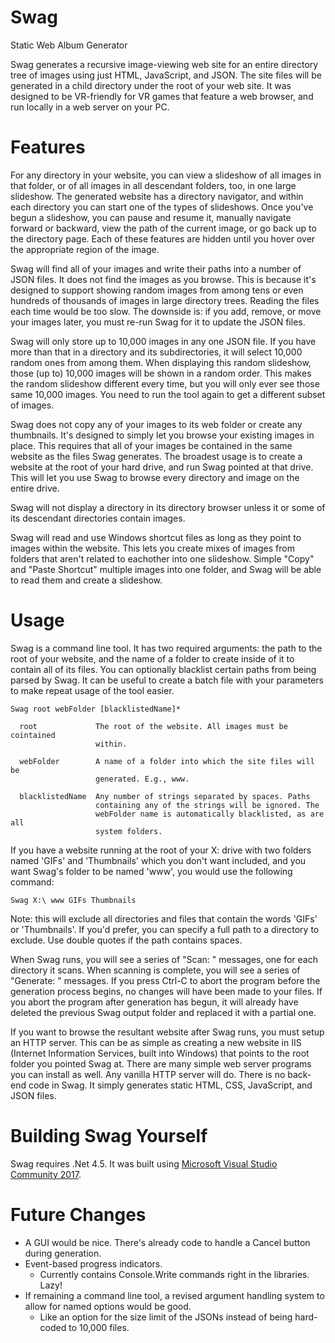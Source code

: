 # Swag

Static Web Album Generator

Swag generates a recursive image-viewing web site for an entire directory tree of images using just HTML, JavaScript, and JSON. The site files will be generated in a child directory under the root of your web site. It was designed to be VR-friendly for VR games that feature a web browser, and run locally in a web server on your PC.

# Features

For any directory in your website, you can view a slideshow of all images in that folder, or of all images in all descendant folders, too, in one large slideshow. The generated website has a directory navigator, and within each directory you can start one of the types of slideshows. Once you've begun a slideshow, you can pause and resume it, manually navigate forward or backward, view the path of the current image, or go back up to the directory page. Each of these features are hidden until you hover over the appropriate region of the image.

Swag will find all of your images and write their paths into a number of JSON files. It does not find the images as you browse. This is because it's designed to support showing random images from among tens or even hundreds of thousands of images in large directory trees. Reading the files each time would be too slow. The downside is: if you add, remove, or move your images later, you must re-run Swag for it to update the JSON files.

Swag will only store up to 10,000 images in any one JSON file. If you have more than that in a directory and its subdirectories, it will select 10,000 random ones from among them. When displaying this random slideshow, those (up to) 10,000 images will be shown in a random order. This makes the random slideshow different every time, but you will only ever see those same 10,000 images. You need to run the tool again to get a different subset of images.

Swag does not copy any of your images to its web folder or create any thumbnails. It's designed to simply let you browse your existing images in place. This requires that all of your images be contained in the same website as the files Swag generates. The broadest usage is to create a website at the root of your hard drive, and run Swag pointed at that drive. This will let you use Swag to browse every directory and image on the entire drive.

Swag will not display a directory in its directory browser unless it or some of its descendant directories contain images.

Swag will read and use Windows shortcut files as long as they point to images within the website. This lets you create mixes of images from folders that aren't related to eachother into one slideshow. Simple "Copy" and "Paste Shortcut" multiple images into one folder, and Swag will be able to read them and create a slideshow.

# Usage

Swag is a command line tool. It has two required arguments: the path to the root of your website, and the name of a folder to create inside of it to contain all of its files. You can optionally blacklist certain paths from being parsed by Swag. It can be useful to create a batch file with your parameters to make repeat usage of the tool easier.

    Swag root webFolder [blacklistedName]*
    
      root             The root of the website. All images must be cointained
                       within.
                       
      webFolder        A name of a folder into which the site files will be
                       generated. E.g., www.
                       
      blacklistedName  Any number of strings separated by spaces. Paths
                       containing any of the strings will be ignored. The 
                       webFolder name is automatically blacklisted, as are all
                       system folders.

If you have a website running at the root of your X: drive with two folders named 'GIFs' and 'Thumbnails' which you don't want included, and you want Swag's folder to be named 'www', you would use the following command:
    
    Swag X:\ www GIFs Thumbnails
    
Note: this will exclude all directories and files that contain the words 'GIFs' or 'Thumbnails'. If you'd prefer, you can specify a full path to a directory to exclude. Use double quotes if the path contains spaces.

When Swag runs, you will see a series of "Scan: " messages, one for each directory it scans. When scanning is complete, you will see a series of "Generate: " messages. If you press Ctrl-C to abort the program before the generation process begins, no changes will have been made to your files. If you abort the program after generation has begun, it will already have deleted the previous Swag output folder and replaced it with a partial one.

If you want to browse the resultant website after Swag runs, you must setup an HTTP server. This can be as simple as creating a new website in IIS (Internet Information Services, built into Windows) that points to the root folder you pointed Swag at. There are many simple web server programs you can install as well. Any vanilla HTTP server will do. There is no back-end code in Swag. It simply generates static HTML, CSS, JavaScript, and JSON files.
      
# Building Swag Yourself

Swag requires .Net 4.5. It was built using [Microsoft Visual Studio Community 2017](https://visualstudio.microsoft.com/free-developer-offers/).

# Future Changes

* A GUI would be nice. There's already code to handle a Cancel button during generation.
* Event-based progress indicators.
    * Currently contains Console.Write commands right in the libraries. Lazy!
* If remaining a command line tool, a revised argument handling system to allow for named options would be good. 
    * Like an option for the size limit of the JSONs instead of being hard-coded to 10,000 files.